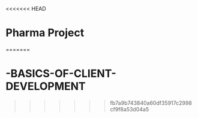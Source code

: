 <<<<<<< HEAD
# Pharma Project
=======
# -BASICS-OF-CLIENT-DEVELOPMENT
>>>>>>> fb7a9b743840a60df35917c2998cf9f8a53d04a5
